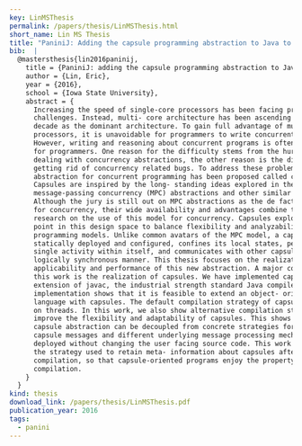 ```yaml
---
key: LinMSThesis
permalink: /papers/thesis/LinMSThesis.html
short_name: Lin MS Thesis
title: "PaniniJ: Adding the capsule programming abstraction to Java to provide linguistic support for modular reasoning in concurrent program design"
bib:  |
  @mastersthesis{lin2016paninij,
    title = {PaniniJ: adding the capsule programming abstraction to Java to provide linguistic support for modular reasoning in concurrent program design},
    author = {Lin, Eric},
    year = {2016},
    school = {Iowa State University},
    abstract = {
      Increasing the speed of single-core processors has been facing practical
      challenges. Instead, multi- core architecture has been ascending for the past
      decade as the dominant architecture. To gain full advantage of multi-core
      processors, it is unavoidable for programmers to write concurrent programs.
      However, writing and reasoning about concurrent programs is often difficult
      for programmers. One reason for the difficulty stems from the hurdle of
      dealing with concurrency abstractions, the other reason is the difficulty in
      getting rid of concurrency related bugs. To address these problems, a new
      abstraction for concurrent programming has been proposed called capsule.
      Capsules are inspired by the long- standing ideas explored in the context of
      message-passing concurrency (MPC) abstractions and other similar models.
      Although the jury is still out on MPC abstractions as the de facto abstraction
      for concurrency, their wide availability and advantages combine to warrant
      research on the use of this model for concurrency. Capsules explore a new
      point in this design space to balance flexibility and analyzability in the MPC
      programming models. Unlike common avatars of the MPC model, a capsule is
      statically deployed and configured, confines its local states, permits only a
      single activity within itself, and communicates with other capsules in a
      logically synchronous manner. This thesis focuses on the realization,
      applicability and performance of this new abstraction. A major contribution of
      this work is the realization of capsules. We have implemented capsules as an
      extension of javac, the industrial strength standard Java compiler. The
      implementation shows that it is feasible to extend an object- oriented
      language with capsules. The default compilation strategy of capsules is based
      on threads. In this work, we also show alternative compilation strategies to
      improve the flexibility and adaptability of capsules. This shows that the
      capsule abstraction can be decoupled from concrete strategies for processing
      capsule messages and different underlying message processing mechanisms can be
      deployed without changing the user facing source code. This work also shows
      the strategy used to retain meta- information about capsules after
      compilation, so that capsule-oriented programs enjoy the property of separate
      compilation.
    }
  }
kind: thesis
download_link: /papers/thesis/LinMSThesis.pdf
publication_year: 2016
tags:
  - panini
---
```

